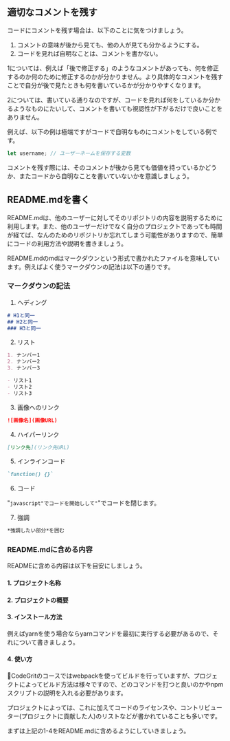 ## 適切なコメントを残す

コードにコメントを残す場合は、以下のことに気をつけましょう。

1. コメントの意味が後から見ても、他の人が見ても分かるようにする。
2. コードを見れば自明なことは、コメントを書かない。

1については、例えば「後で修正する」のようなコメントがあっても、何を修正するのか何のために修正するのかが分かりません。より具体的なコメントを残すことで自分が後で見たときも何を書いているかが分かりやすくなります。

2については、書いている通りなのですが、コードを見れば何をしているか分かるようなものにたいして、コメントを書いても視認性が下がるだけで良いことをありません。

例えば、以下の例は極端ですがコードで自明なものにコメントをしている例です。

```javascript
let username; // ユーザーネームを保存する変数
```

コメントを残す際には、そのコメントが後から見ても価値を持っているかどうか、またコードから自明なことを書いていないかを意識しましょう。


## README.mdを書く

README.mdは、他のユーザーに対してそのリポジトリの内容を説明するために利用します。また、他のユーザーだけでなく自分のプロジェクトであっても時間が経てば、なんのためのリポジトリか忘れてしまう可能性がありますので、簡単にコードの利用方法や説明を書きましょう。

README.mdのmdはマークダウンという形式で書かれたファイルを意味しています。例えばよく使うマークダウンの記法は以下の通りです。

### マークダウンの記法

1. ヘディング

```markdown
# H1と同一
## H2と同一
### H3と同一
```

2. リスト

```markdown
1. ナンバー1
2. ナンバー2
3. ナンバー3
```

```markdown
- リスト1
- リスト2
- リスト3
```

3. 画像へのリンク

```markdown
![画像名](画像URL)
```

4. ハイパーリンク

```markdown
[リンク先](リンク先URL)
```

5. インラインコード

```markdown
`function() {}`
```

6. コード

"```javascript"でコードを開始しして"```"でコードを閉じます。

7. 強調

```markdown
*強調したい部分*を囲む
```

### README.mdに含める内容

READMEに含める内容は以下を目安にしましょう。

#### 1. プロジェクト名称
#### 2. プロジェクトの概要
#### 3. インストール方法 

例えばyarnを使う場合ならyarnコマンドを最初に実行する必要があるので、それについて書きましょう。

#### 4. 使い方

CodeGritのコースではwebpackを使ってビルドを行っていますが、プロジェクトによってビルド方法は様々ですので、どのコマンドを打つと良いのかやnpmスクリプトの説明を入れる必要があります。

プロジェクトによっては、これに加えてコードのライセンスや、コントリビューター(プロジェクトに貢献した人)のリストなどが書かれていることも多いです。

まずは上記の1-4をREADME.mdに含めるようにしていきましょう。
